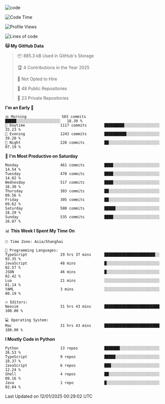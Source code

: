 
<!--
**liuyaanng/liuyaanng** is a ✨ _special_ ✨ repository because its `README.md` (this file) appears on your GitHub profile.

Here are some ideas to get you started:

- 🔭 I’m currently working on ...
- 🌱 I’m currently learning ...
- 👯 I’m looking to collaborate on ...
- 🤔 I’m looking for help with ...
- 💬 Ask me about ...
- 📫 How to reach me: ...
- 😄 Pronouns: ...
- ⚡ Fun fact: ...
-->


![code](https://cdn.jsdelivr.net/gh/liuyaanng/liuyaanng@1.0/code.gif) 

<!--START_SECTION:waka-->
![Code Time](http://img.shields.io/badge/Code%20Time-1%2C133%20hrs%2012%20mins-blue)

![Profile Views](http://img.shields.io/badge/Profile%20Views-0-blue)

![Lines of code](https://img.shields.io/badge/From%20Hello%20World%20I%27ve%20Written-14.9%20million%20lines%20of%20code-blue)

**🐱 My GitHub Data** 

> 📦 885.3 kB Used in GitHub's Storage 
 > 
> 🏆 4 Contributions in the Year 2025
 > 
> 🚫 Not Opted to Hire
 > 
> 📜 48 Public Repositories 
 > 
> 🔑 23 Private Repositories 
 > 
**I'm an Early 🐤** 

```text
🌞 Morning                583 commits         █████░░░░░░░░░░░░░░░░░░░░   18.39 % 
🌆 Daytime                1117 commits        █████████░░░░░░░░░░░░░░░░   35.23 % 
🌃 Evening                1243 commits        ██████████░░░░░░░░░░░░░░░   39.20 % 
🌙 Night                  228 commits         ██░░░░░░░░░░░░░░░░░░░░░░░   07.19 % 
```
📅 **I'm Most Productive on Saturday** 

```text
Monday                   461 commits         ████░░░░░░░░░░░░░░░░░░░░░   14.54 % 
Tuesday                  470 commits         ████░░░░░░░░░░░░░░░░░░░░░   14.82 % 
Wednesday                517 commits         ████░░░░░░░░░░░░░░░░░░░░░   16.30 % 
Thursday                 303 commits         ██░░░░░░░░░░░░░░░░░░░░░░░   09.56 % 
Friday                   305 commits         ██░░░░░░░░░░░░░░░░░░░░░░░   09.62 % 
Saturday                 580 commits         █████░░░░░░░░░░░░░░░░░░░░   18.29 % 
Sunday                   535 commits         ████░░░░░░░░░░░░░░░░░░░░░   16.87 % 
```


📊 **This Week I Spent My Time On** 

```text
🕑︎ Time Zone: Asia/Shanghai

💬 Programming Languages: 
TypeScript               29 hrs 37 mins      ███████████████████████░░   93.35 % 
JavaScript               48 mins             █░░░░░░░░░░░░░░░░░░░░░░░░   02.57 % 
JSON                     46 mins             █░░░░░░░░░░░░░░░░░░░░░░░░   02.42 % 
Lua                      21 mins             ░░░░░░░░░░░░░░░░░░░░░░░░░   01.14 % 
YAML                     3 mins              ░░░░░░░░░░░░░░░░░░░░░░░░░   00.19 % 

🔥 Editors: 
Neovim                   31 hrs 43 mins      █████████████████████████   100.00 % 

💻 Operating System: 
Mac                      31 hrs 43 mins      █████████████████████████   100.00 % 
```

**I Mostly Code in Python** 

```text
Python                   13 repos            ███████░░░░░░░░░░░░░░░░░░   26.53 % 
TypeScript               9 repos             █████░░░░░░░░░░░░░░░░░░░░   18.37 % 
JavaScript               6 repos             ███░░░░░░░░░░░░░░░░░░░░░░   12.24 % 
Shell                    4 repos             ██░░░░░░░░░░░░░░░░░░░░░░░   08.16 % 
Java                     1 repo              █░░░░░░░░░░░░░░░░░░░░░░░░   02.04 % 
```




 Last Updated on 12/01/2025 00:29:02 UTC
<!--END_SECTION:waka-->

